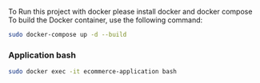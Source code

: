 
To Run this project with docker please install docker and docker compose
To build the Docker container, use the following command:

```bash
sudo docker-compose up -d --build
```
### Application bash
```bash
sudo docker exec -it ecommerce-application bash
```
